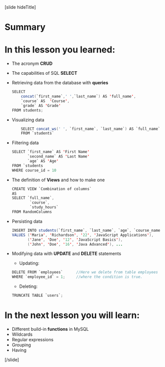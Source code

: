 [slide hideTitle]
# Summary

# In this lesson you learned:

- The acronym **CRUD**
- The capabilities of SQL **SELECT**

- Retrieving data from the database with **queries**

    ```Java
    SELECT
        concat(`first_name`,' ',`last_name`) AS 'full_name',
        `course` AS  'Course',  
        `grade` AS 'Grade'
    FROM students;
    ```

- Visualizing data

    ```java
        SELECT concat_ws(' ', `first_name`, `last_name`) AS `full_name`
        FROM `students`
    ```

- Filtering data

    ```java
    SELECT `first_name` AS 'First Name'
           `second_name` AS 'Last Name'
           `age` AS 'Age'
    FROM `students
    WHERE course_id = 10
    ```
- The definition of **Views** and how to make one

    ```java
    CREATE VIEW `Combination of columns` 
    AS
    SELECT `full_name`, 
            `course`, 
            `study_hours` 
    FROM RandomColumns
    ```
- Persisting data

    ```java
    INSERT INTO students(`first_name`, `last_name`, `age`, `course_name`) 
    VALUES ('Maria', 'Richardson', '22', 'JavaScript Applications'),
           ('Jane', 'Doe', '12', 'JavaScript Basics'),
           ('John', 'Doe', '16', 'Java Advanced'), ...
    ```
- Modifying data with **UPDATE** and **DELETE** statements

    - Updating:
    ```java
    DELETE FROM `employees`      //Here we delete from table employees
    WHERE `employee_id` = 1;     //where the condition is true.
    ```

    - Deleting:
    ```java
    TRUNCATE TABLE `users`;
    ```


# In the next lesson you will learn:

- Different build-in **functions** in MySQL
- Wildcards
- Regular expressions
- Grouping
- Having

[/slide]
